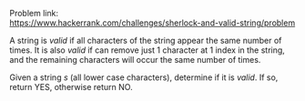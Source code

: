 Problem link: </br>
https://www.hackerrank.com/challenges/sherlock-and-valid-string/problem

A string is *valid* if all characters of the string appear the same number of times. 
It is also *valid* if can remove just 1 character at 1 index in the string, and the remaining characters
will occur the same number of times. 

Given a string *s* (all lower case characters), determine if it is *valid*. If so, return YES, otherwise return NO.
